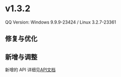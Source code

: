 # v1.3.2

QQ Version: Windows 9.9.9-23424 / Linux 3.2.7-23361

## 修复与优化

## 新增与调整


新增的 API 详细见[API文档](https://napneko.github.io/zh-CN/develop/extends_api)
